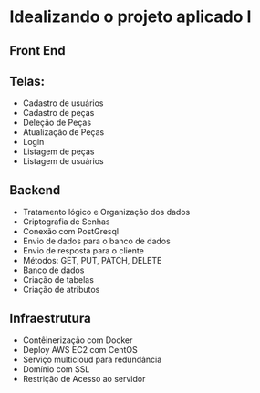 # Idealizando o projeto aplicado I

## Front End
## Telas:
- Cadastro de usuários
- Cadastro de peças
- Deleção de Peças
- Atualização de Peças
- Login
- Listagem de peças
- Listagem de usuários
## Backend
- Tratamento lógico e Organização dos dados
- Criptografia de Senhas
- Conexão com PostGresql
- Envio de dados para o banco de dados
- Envio de resposta para o cliente
- Métodos: GET, PUT, PATCH, DELETE
- Banco de dados
- Criação de tabelas
- Criação de atributos
## Infraestrutura
- Contêinerização com Docker
- Deploy AWS EC2 com CentOS
- Serviço multicloud para redundância
- Domínio com SSL
- Restrição de Acesso ao servidor

